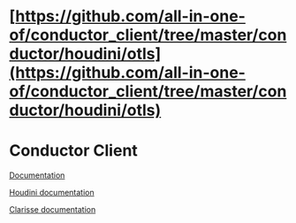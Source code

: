 # [https://github.com/all-in-one-of/conductor_client/tree/master/conductor/houdini/otls](https://github.com/all-in-one-of/conductor_client/tree/master/conductor/houdini/otls)

# Conductor Client #

[Documentation](http://support.conductortech.com)  

[Houdini documentation](README-houdini.md)

[Clarisse documentation](README-clarisse.md)
